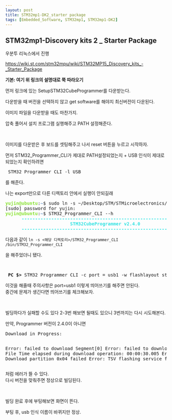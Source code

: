 ```yaml
---
layout: post
title: STM32mp1-DK2_starter package
tags: [Embedded_Software, STM32mp1, STM32mp1-DK2]
---
```


## STM32mp1-Discovery kits 2 _ Starter Package
<p>우분투 리눅스에서 진행</p>

<p><a href="https://wiki.st.com/stm32mpu/wiki/STM32MP15_Discovery_kits_-_Starter_Package">https://wiki.st.com/stm32mpu/wiki/STM32MP15_Discovery_kits_-_Starter_Package</a></p> 
<p><strong>기본:&nbsp;여기 위 링크의 설명대로 쭉 따라오기</strong></p> <p>먼저 링크에 있는 SetupSTM32CubeProgrammer를 다운받는다.</p> 
<p>다운받을 때 버전을 선택하지 않고 get software를 해야지 최신버전이 다운된다.</p> <p>이미지 파일을 다운받을 때도 마찬가지.</p> 
<p>압축 풀어서 설치 프로그램 실행해주고 PATH 설정해준다.</p> <p>&nbsp;</p> <p>이미지를 다운받은 후 보드를 셋팅해주고 나서 reset 버튼을 누르고 시작하자.</p> 
<p>먼저 STM32_Programmer_CLI가 제대로 PATH설정되었는지 + USB 인식이 제대로 되었는지 확인하려면</p> <pre> STM32_Programmer_CLI -l USB </pre> <p>를 해준다.</p>
<p>나는 export만으로 다른 디렉토리 안에서 실행이 안되길래
  <pre><font color="#8AE234"><b>yujin@ubuntu</b></font>:<font color="#729FCF"><b>~</b></font>$ sudo ln -s ~/Desktop/STM/STMicroelectronics/STM32Cube/STM32CubeProgrammer/bin/STM32_Programmer_CLI /bin/STM32_Programmer_CLI
[sudo] password for yujin: 
<font color="#8AE234"><b>yujin@ubuntu</b></font>:<font color="#729FCF"><b>~</b></font>$ STM32_Programmer_CLI --h
<font color="#34E2E2"><b>      -------------------------------------------------------------------</b></font>
<font color="#34E2E2"><b>                        STM32CubeProgrammer v2.4.0                  </b></font>
<font color="#34E2E2"><b>      -------------------------------------------------------------------</b></font></pre>
다음과 같이 <code class="highlighter-rouge">ln -s <해당 디렉토리>/STM32_Programmer_CLI /bin/STM32_Programmer_CLI </code>


을 해주었더니 됐다.</p>
<p>&nbsp;</p> 
<pre> <strong>PC $&gt;</strong> STM32_Programmer_CLI -c port = usb1 -w flashlayout_st-image-weston / FlashLayout_sdcard_stm32mp157c-dk2-trusted.tsv</pre> 
<p>이것을 해줄때 주의사항은 port=usb1 이렇게 띄어쓰기를 해주면 안된다.<br> 중간에 문제가 생긴다면 띄어쓰기를 체크해보자.</p> <p>&nbsp;</p> 
<p>빌딩하다가 실패할 수도 있다 2-3번 해보면 될때도 있으니 3번까지는 다시 시도해본다.</p> 
<p>만약, Programmer 버전이 2.4.0이 아니면
<pre>Download in Progress:

Error: failed to download Segment[0]
Error: failed to download the File
Time elapsed during download operation: 00:00:30.005
Error: Download partition 0x04 failed
Error: TSV flashing service failed
</pre>
처럼 에러가 뜰 수 있다.<br> 다시 버전을 맞춰주면 정상으로 빌딩된다.</p>
<p>&nbsp;</p> <p>빌딩 완료 후에 부팅해보면 화면이 뜬다.</p> 
<p>부팅 후, usb 인식 이름이 바뀌지만 정상.</p>
